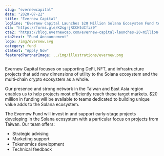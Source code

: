 ```yaml
---
slug: "evernewcapital"
date: "2020-07-22"
title: "Evernew Capital"
logline: "Evernew Capital Launches $20 Million Solana Ecosystem Fund to support DeFi, NFT, and infrastructure projects that add new dimensions of utility to the Solana ecosystem and the multi-chain crypto ecosystem in Taiwan"
cta: "https://forms.gle/K2sgrjRCCHtdCfiz9"
cta2: "https://blog.evernewcap.com/evernew-capital-launches-20-million-solana-ecosystem-fund-to-promote-development-of-decentralized-a289678a3923"
cta2text: "Fund Announcement"
logo: /img/evernew.svg
category: fund
ctatext: "Apply Now"
featuredPartnerImage: ../img/illustrations/evernew.png
---
```


Evernew Capital focuses on supporting DeFi, NFT, and infrastructure projects that add new dimensions of utility to the Solana ecosystem and the multi-chain crypto ecosystem as a whole.

Our presence and strong network in the Taiwan and East Asia region enables us to help projects most efficiently reach these target markets. $20 million in funding will be available to teams dedicated to building unique value adds to the Solana ecosystem.

The Evernew Fund will invest in and support early-stage projects developing in the Solana ecosystem with a particular focus on projects from Taiwan. Our team offers:

- Strategic advising
- Marketing support
- Tokenomics development
- Technical feedback
